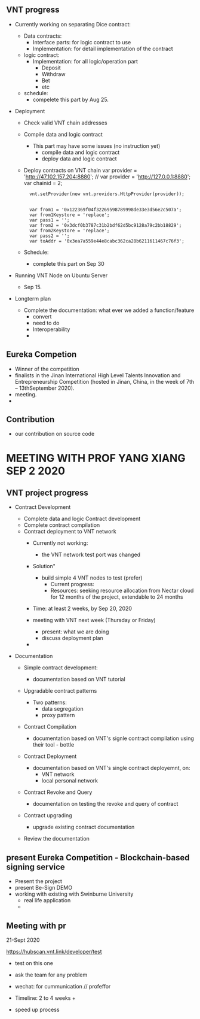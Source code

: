 ## VNT progress
- Currently working on separating Dice contract:
  + Data contracts:
    - Interface parts: for logic contract to use
    - Implementation: for detail implementation of the contract
  + logic contract:
    - Implementation: for all logic/operation part
      + Deposit
      + Withdraw
      + Bet
      + etc
  + schedule:
    - compelete this part by Aug 25.

- Deployment
  + Check valid VNT chain addresses
  + Compile data and logic contract
    - This part may have some issues (no instruction yet)
      + compile data and logic contract
      + deploy data and logic contract 
  + Deploy contracts on VNT chain
          var provider = 'http://47.102.157.204:8880';
          // var provider = 'http://127.0.0.1:8880';
          var chainid = 2;

          vnt.setProvider(new vnt.providers.HttpProvider(provider));


          var from1 = '0x122369f04f32269598789998de33e3d56e2c507a';
          var from1Keystore = 'replace';
          var pass1 = '';
          var from2 = '0x3dcf0b3787c31b2bdf62d5bc9128a79c2bb18829';
          var from2Keystore = 'replace';
          var pass2 = '';
          var toAddr = '0x3ea7a559e44e8cabc362ca28b6211611467c76f3';
  + Schedule:
    - complete this part on Sep 30

- Running VNT Node on Ubuntu Server
  - Sep 15.

- Longterm plan
  + Complete the documentation: what ever we added a function/feature
    - convert
    - need to do
    - Interoperability
    - 

## Eureka Competion
  - Winner of the competition
  - finalists in the Jinan International High Level Talents Innovation and Entrepreneurship Competition 
  (hosted in Jinan, China, in the week of 7th – 13thSeptember 2020).
  - meeting.
  - 





## Contribution
- our contribution on source code







# MEETING WITH PROF YANG XIANG SEP 2 2020

## VNT project progress
- Contract Development
  + Complete data and logic Contract development
  + Complete contract compilation
  + Contract deployment to VNT network 
    - Currently not working:
      + the VNT network test port was changed
    - Solution"
      + build simple 4 VNT nodes to test (prefer)
        - Current progress: 
        - Resources: seeking resource allocation from Nectar cloud for 12 months of the project, extendable to 24 months

    - Time: at least 2 weeks, by Sep 20, 2020

    - meeting with VNT next week (Thursday or Friday)
      + present: what we are doing
      + discuss deployment plan
    - 

- Documentation
  + Simple contract development: 
    - documentation based on VNT tutorial

  + Upgradable contract patterns
    - Two patterns:
      + data segregation
      + proxy pattern

  + Contract Compilation
    - documentation based on VNT's signle contract compilation using their tool - bottle

  + Contract Deployment
    - documentation based on VNT's single contract deployemnt, on:
      + VNT network
      + local personal network

  + Contract Revoke and Query
    - documentation on testing the revoke and query of contract

  + Contract upgrading
    - upgrade existing contract documentation

  + Review the documentation



## present Eureka Competition - Blockchain-based signing service
- Present the project
- present Be-Sign DEMO
- working with existing with Swinburne University
  + real life application
  + 

## Meeting with pr
  21-Sept 2020
  



https://hubscan.vnt.link/developer/test
- test on this one
- ask the team for any problem
- wechat: for cummunication
  // profeffor

- Timeline:
  2 to 4 weeks
    + 
- speed up process


